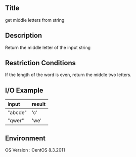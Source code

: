 ## Title
get middle letters from string

## Description
Return the middle letter of the input string

## Restriction Conditions
If the length of the word is even, return the middle two letters.

## I/O Example
| input | result |
|:--------|:--------|
| "abcde" | 'c' | 
| "qwer" | 'we' | 


## Environment
OS Version : CentOS 8.3.2011





